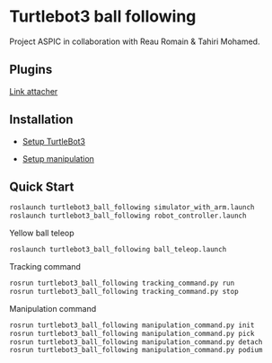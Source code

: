 # Turtlebot3 ball following

Project ASPIC in collaboration with Reau Romain & Tahiri Mohamed.

## Plugins

[Link attacher](https://github.com/pal-robotics/gazebo_ros_link_attacher)

## Installation 

- [Setup TurtleBot3](https://emanual.robotis.com/docs/en/platform/turtlebot3/quick-start/#pc-setup)

- [Setup manipulation](https://emanual.robotis.com/docs/en/platform/turtlebot3/manipulation/#turtlebot3-with-openmanipulator)

## Quick Start

```bash
roslaunch turtlebot3_ball_following simulator_with_arm.launch
roslaunch turtlebot3_ball_following robot_controller.launch
```

Yellow ball teleop
```bash
roslaunch turtlebot3_ball_following ball_teleop.launch
```

Tracking command
```bash
rosrun turtlebot3_ball_following tracking_command.py run
rosrun turtlebot3_ball_following tracking_command.py stop
```

Manipulation command 
```bash
rosrun turtlebot3_ball_following manipulation_command.py init
rosrun turtlebot3_ball_following manipulation_command.py pick
rosrun turtlebot3_ball_following manipulation_command.py detach
rosrun turtlebot3_ball_following manipulation_command.py podium
```